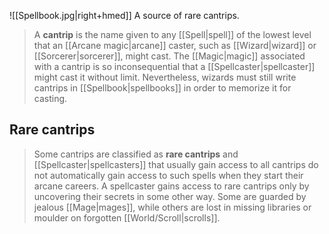 ![[Spellbook.jpg|right+hmed]] 
 A source of rare cantrips.
> A **cantrip** is the name given to any [[Spell|spell]] of the lowest level that an [[Arcane magic|arcane]] caster, such as [[Wizard|wizard]] or [[Sorcerer|sorcerer]], might cast. The [[Magic|magic]] associated with a cantrip is so inconsequential that a [[Spellcaster|spellcaster]] might cast it without limit. Nevertheless, wizards must still write cantrips in [[Spellbook|spellbooks]] in order to memorize it for casting.


## Rare cantrips

> Some cantrips are classified as **rare cantrips** and [[Spellcaster|spellcasters]] that usually gain access to all cantrips do not automatically gain access to such spells when they start their arcane careers. A spellcaster gains access to rare cantrips only by uncovering their secrets in some other way. Some are guarded by jealous [[Mage|mages]], while others are lost in missing libraries or moulder on forgotten [[World/Scroll|scrolls]].







